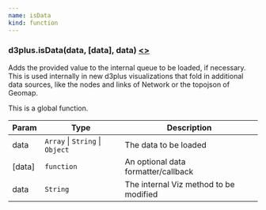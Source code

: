 ```yaml
---
name: isData
kind: function
---
```


  <a name="isData"></a>

### d3plus.**isData**(data, [data], data) [<>](https://github.com/d3plus/d3plus-viz/blob/master/src/data/addToQueue.js#L4)

Adds the provided value to the internal queue to be loaded, if necessary. This is used internally in new d3plus visualizations that fold in additional data sources, like the nodes and links of Network or the topojson of Geomap.


This is a global function.

| Param | Type | Description |
| --- | --- | --- |
| data | <code>Array</code> \| <code>String</code> \| <code>Object</code> | The data to be loaded |
| [data] | <code>function</code> | An optional data formatter/callback |
| data | <code>String</code> | The internal Viz method to be modified |


